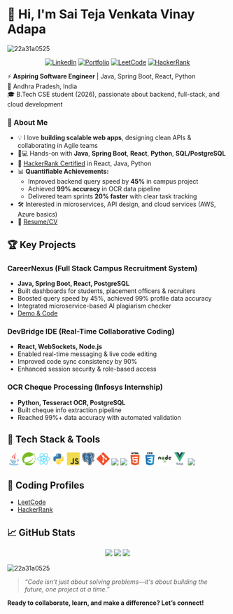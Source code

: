 # 👋 Hi, I'm Sai Teja Venkata Vinay Adapa


<img src="https://komarev.com/ghpvc/?username=22a31a0525&label=Profile%20views&color=0e75b6&style=flat" alt="22a31a0525" /></p>

<!--
<p align="left"> <a href="https://github.com/ryo-ma/github-profile-trophy"><img src="https://github-profile-trophy.vercel.app/?username=22a31a0525" alt="22a31a0525" /></a> </p>
-->
<p align="center">
  <a href="https://www.linkedin.com/in/sai-teja-venkata-vinay-adapa/"><img src="https://img.shields.io/badge/LinkedIn-0A66C2?style=for-the-badge&logo=linkedin&logoColor=white" alt="LinkedIn"/></a>
  <a href="https://22a31a0525.github.io/Sai-Teja-Venkata-Vinay-Adapa/"><img src="https://img.shields.io/badge/Portfolio-333333?style=for-the-badge&logo=react&logoColor=61DAFB" alt="Portfolio"/></a>
  <a href="https://leetcode.com/u/22a31a0525/"><img src="https://img.shields.io/badge/LeetCode-FFA116?style=for-the-badge&logo=leetcode&logoColor=black" alt="LeetCode"/></a>
  <a href="https://www.hackerrank.com/profile/22a31a0_525"><img src="https://img.shields.io/badge/HackerRank-2EC866?style=for-the-badge&logo=hackerrank&logoColor=white" alt="HackerRank"/></a>
</p>

⚡ **Aspiring Software Engineer** | Java, Spring Boot, React, Python  
📍 Andhra Pradesh, India  
🎓 B.Tech CSE student (2026), passionate about backend, full-stack, and cloud development

### 🚀 About Me

- 💡 I love **building scalable web apps**, designing clean APIs & collaborating in Agile teams
- 👨💻 Hands-on with **Java**, **Spring Boot**, **React**, **Python**, **SQL/PostgreSQL**
- 🥇 [HackerRank Certified](https://www.hackerrank.com/profile/22a31a0_525) in React, Java, Python
- 📊 **Quantifiable Achievements:**  
  - Improved backend query speed by **45%** in campus project  
  - Achieved **99% accuracy** in OCR data pipeline  
  - Delivered team sprints **20% faster** with clear task tracking
- 🛠️ Interested in microservices, API design, and cloud services (AWS, Azure basics)
- 💼 [Resume/CV](https://drive.google.com/file/d/1hWbPC77wul8J5WIebVlOXDvOdsXG6NGP/view?usp=sharing)


## 🏆 Key Projects

### CareerNexus (Full Stack Campus Recruitment System)
- **Java, Spring Boot, React, PostgreSQL**
- Built dashboards for students, placement officers & recruiters
- Boosted query speed by 45%, achieved 99% profile data accuracy
- Integrated microservice-based AI plagiarism checker  
- [Demo & Code](https://github.com/22a31a0525/CareerNexus) 

### DevBridge IDE (Real-Time Collaborative Coding)
- **React, WebSockets, Node.js**
- Enabled real-time messaging & live code editing
- Improved code sync consistency by 90%
- Enhanced session security & role-based access

### OCR Cheque Processing (Infosys Internship)
- **Python, Tesseract OCR, PostgreSQL**
- Built cheque info extraction pipeline
- Reached 99%+ data accuracy with automated validation

## 🧰 Tech Stack & Tools

<img src="https://raw.githubusercontent.com/devicons/devicon/master/icons/java/java-original.svg" width="30"/> <img src="https://raw.githubusercontent.com/devicons/devicon/master/icons/spring/spring-original.svg" width="30"/>
<img src="https://raw.githubusercontent.com/devicons/devicon/master/icons/react/react-original.svg" width="30"/>
<img src="https://raw.githubusercontent.com/devicons/devicon/master/icons/python/python-original.svg" width="30"/>
<img src="https://raw.githubusercontent.com/devicons/devicon/master/icons/javascript/javascript-original.svg" width="30"/>
<img src="https://raw.githubusercontent.com/devicons/devicon/master/icons/postgresql/postgresql-original.svg" width="30"/>
<img src="https://raw.githubusercontent.com/devicons/devicon/master/icons/git/git-original.svg" width="30"/>
<img src="https://www.vectorlogo.zone/logos/microsoft_azure/microsoft_azure-icon.svg" width="30"/>
<img src="https://www.vectorlogo.zone/logos/firebase/firebase-icon.svg" width="30"/>
<img src="https://raw.githubusercontent.com/devicons/devicon/master/icons/html5/html5-original-wordmark.svg" width="30"/>
<img src="https://raw.githubusercontent.com/devicons/devicon/master/icons/css3/css3-original-wordmark.svg" width="30"/>
<img src="https://raw.githubusercontent.com/devicons/devicon/master/icons/nodejs/nodejs-original-wordmark.svg" width="30"/>
<img src="https://raw.githubusercontent.com/devicons/devicon/master/icons/vuejs/vuejs-original-wordmark.svg" width="30"/>
<img src="https://www.vectorlogo.zone/logos/tailwindcss/tailwindcss-icon.svg" width="30"/>

## 🏅 Coding Profiles

- [LeetCode](https://leetcode.com/u/22a31a0525/)
- [HackerRank](https://www.hackerrank.com/profile/22a31a0_525)

## 📈 GitHub Stats

<p align="center">
  <img src="https://github-readme-stats.vercel.app/api?username=22a31a0525&show_icons=true&theme=radical"/>
  <img src="https://github-readme-streak-stats.herokuapp.com/?user=22a31a0525&theme=radical"/>
  <img src="https://github-readme-stats.vercel.app/api/top-langs/?username=22a31a0525&layout=compact&theme=radical"/>
</p>


<p><img align="center" src="https://github-readme-streak-stats.herokuapp.com/?user=22a31a0525&" alt="22a31a0525" /></p>

> _“Code isn’t just about solving problems—it's about building the future, one project at a time.”_

**Ready to collaborate, learn, and make a difference? Let’s connect!**
